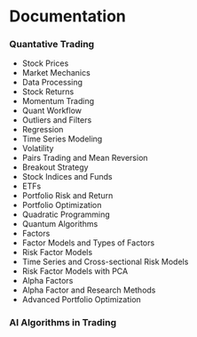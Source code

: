 # Documentation

### Quantative Trading

- Stock Prices
- Market Mechanics
- Data Processing
- Stock Returns
- Momentum Trading
- Quant Workflow
- Outliers and Filters
- Regression
- Time Series Modeling
- Volatility
- Pairs Trading and Mean Reversion
- Breakout Strategy
- Stock Indices and Funds
- ETFs
- Portfolio Risk and Return
- Portfolio Optimization
- Quadratic Programming 
- Quantum Algorithms
- Factors
- Factor Models and Types of Factors
- Risk Factor Models
- Time Series and Cross-sectional Risk Models
- Risk Factor Models with PCA
- Alpha Factors
- Alpha Factor and Research Methods
- Advanced Portfolio Optimization

### AI Algorithms in Trading
